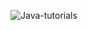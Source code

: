 ![Java-tutorials](https://user-images.githubusercontent.com/88024587/181794897-97cf84e2-3355-41de-9a4e-cc08843406f9.png)
